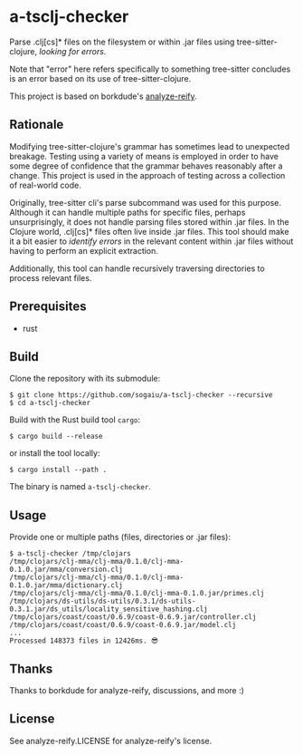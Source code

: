 # a-tsclj-checker

Parse .clj[cs]* files on the filesystem or within .jar files using tree-sitter-clojure, _looking for errors_.

Note that "error" here refers specifically to something tree-sitter concludes is an error based on its use of tree-sitter-clojure.

This project is based on borkdude's [analyze-reify](https://github.com/borkdude/analyze-reify).

## Rationale

Modifying tree-sitter-clojure's grammar has sometimes lead to unexpected breakage.  Testing using a variety of means is employed in order to have some degree of confidence that the grammar behaves reasonably after a change.  This project is used in the approach of testing across a collection of real-world code.

Originally, tree-sitter cli's parse subcommand was used for this purpose.  Although it can handle multiple paths for specific files, perhaps unsurprisingly, it does not handle parsing files stored within .jar files.  In the Clojure world, .clj[cs]* files often live inside .jar files.  This tool should make it a bit easier to _identify errors_ in the relevant content within .jar files without having to perform an explicit extraction.

Additionally, this tool can handle recursively traversing directories to process relevant files.

## Prerequisites

* rust

## Build

Clone the repository with its submodule:

```
$ git clone https://github.com/sogaiu/a-tsclj-checker --recursive
$ cd a-tsclj-checker
```

Build with the Rust build tool `cargo`:

```
$ cargo build --release
```

or install the tool locally:

```
$ cargo install --path .
```

The binary is named `a-tsclj-checker`.

## Usage

Provide one or multiple paths (files, directories or .jar files):

```
$ a-tsclj-checker /tmp/clojars
/tmp/clojars/clj-mma/clj-mma/0.1.0/clj-mma-0.1.0.jar/mma/conversion.clj
/tmp/clojars/clj-mma/clj-mma/0.1.0/clj-mma-0.1.0.jar/mma/dictionary.clj
/tmp/clojars/clj-mma/clj-mma/0.1.0/clj-mma-0.1.0.jar/primes.clj
/tmp/clojars/ds-utils/ds-utils/0.3.1/ds-utils-0.3.1.jar/ds_utils/locality_sensitive_hashing.clj
/tmp/clojars/coast/coast/0.6.9/coast-0.6.9.jar/controller.clj
/tmp/clojars/coast/coast/0.6.9/coast-0.6.9.jar/model.clj
...
Processed 148373 files in 12426ms. 😎

```

## Thanks

Thanks to borkdude for analyze-reify, discussions, and more :)

## License

See analyze-reify.LICENSE for analyze-reify's license.

